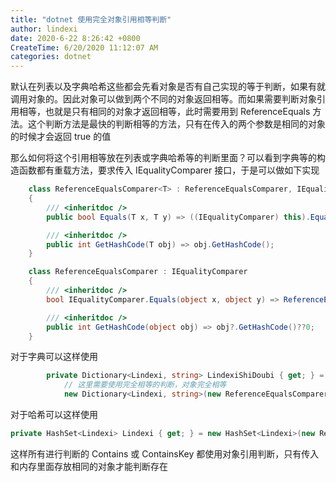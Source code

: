 ```yaml
---
title: "dotnet 使用完全对象引用相等判断"
author: lindexi
date: 2020-6-22 8:26:42 +0800
CreateTime: 6/20/2020 11:12:07 AM
categories: dotnet
---
```


默认在列表以及字典哈希这些都会先看对象是否有自己实现的等于判断，如果有就调用对象的。因此对象可以做到两个不同的对象返回相等。而如果需要判断对象引用相等，也就是只有相同的对象才返回相等，此时需要用到 ReferenceEquals 方法。这个判断方法是最快的判断相等的方法，只有在传入的两个参数是相同的对象的时候才会返回 true 的值

<!--more-->


<!-- CreateTime:6/20/2020 11:12:07 AM -->

<!-- 发布 -->

那么如何将这个引用相等放在列表或字典哈希等的判断里面？可以看到字典等的构造函数都有重载方法，要求传入 IEqualityComparer 接口，于是可以做如下实现

```csharp
    class ReferenceEqualsComparer<T> : ReferenceEqualsComparer, IEqualityComparer<T>
    {
        /// <inheritdoc />
        public bool Equals(T x, T y) => ((IEqualityComparer) this).Equals(x, y);

        /// <inheritdoc />
        public int GetHashCode(T obj) => obj.GetHashCode();
    }

    class ReferenceEqualsComparer : IEqualityComparer
    {
        /// <inheritdoc />
        bool IEqualityComparer.Equals(object x, object y) => ReferenceEquals(x, y);

        /// <inheritdoc />
        public int GetHashCode(object obj) => obj?.GetHashCode()??0;
    }
```

对于字典可以这样使用

```csharp
        private Dictionary<Lindexi, string> LindexiShiDoubi { get; } =
            // 这里需要使用完全相等的判断，对象完全相等
            new Dictionary<Lindexi, string>(new ReferenceEqualsComparer<Lindexi>());
```

对于哈希可以这样使用

```csharp
private HashSet<Lindexi> Lindexi { get; } = new HashSet<Lindexi>(new ReferenceEqualsComparer<Lindexi>());
```

这样所有进行判断的 Contains 或 ContainsKey 都使用对象引用判断，只有传入和内存里面存放相同的对象才能判断存在



